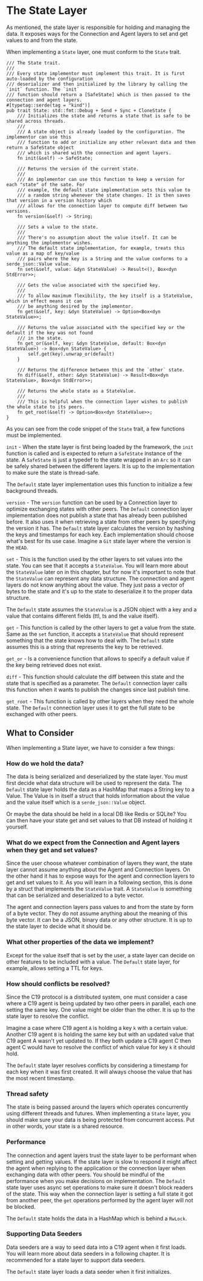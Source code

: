 # The State Layer

As mentioned, the state layer is responsible for holding and managing the data. It exposes ways for the Connection and Agent layers 
to set and get values to and from the state.

When implementing a `State` layer, one must conform to the `State` trait.

```rust, no_run
/// The State trait.
///
/// Every state implementor must implement this trait. It is first auto-loaded by the configuration
/// deserializer and then initialized by the library by calling the `init` function. The `init`
/// function should return a [SafeState] which is then passed to the connection and agent layers.
#[typetag::serde(tag = "kind")]
pub trait State: std::fmt::Debug + Send + Sync + CloneState {
    /// Initializes the state and returns a state that is safe to be shared across threads.
    ///
    /// A state object is already loaded by the configuration. The implementor can use this
    /// function to add or initialize any other relevant data and then return a SafeState object
    /// which is shared with the connection and agent layers.
    fn init(&self) -> SafeState;

    /// Returns the version of the current state.
    ///
    /// An implementor can use this function to keep a version for each "state" of the sate. For
    /// example, the default state implementation sets this value to 
    /// a random string whenever the state changes. It is then saves that version in a version history which 
    /// allows for the connection layer to compute diff between two versions. 
    fn version(&self) -> String;

    /// Sets a value to the state.
    ///
    /// There's no assumption about the value itself. It can be anything the implementor wishes.
    /// The default state implementation, for example, treats this value as a map of key/value
    /// pairs where the key is a String and the value conforms to a serde_json::Value value.
    fn set(&self, value: &dyn StateValue) -> Result<(), Box<dyn StdError>>;

    /// Gets the value associated with the specified key.
    ///
    /// To allow maximum flexibility, the key itself is a StateValue, which in effect means it can
    /// be anything desired by the implementor.
    fn get(&self, key: &dyn StateValue) -> Option<Box<dyn StateValue>>;

    /// Returns the value associated with the specified key or the default if the key was not found 
    /// in the state.
    fn get_or(&self, key: &dyn StateValue, default: Box<dyn StateValue>) -> Box<dyn StateValue> {
        self.get(key).unwrap_or(default)
    }

    /// Returns the difference between this and the `other` state.
    fn diff(&self, other: &dyn StateValue) -> Result<Box<dyn StateValue>, Box<dyn StdError>>;

    /// Returns the whole state as a StateValue.
    ///
    /// This is helpful when the connection layer wishes to publish the whole state to its peers.
    fn get_root(&self) -> Option<Box<dyn StateValue>>;
}

```

As you can see from the code snippet of the `State` trait, a few functions must be implemented.

`init` - When the state layer is first being loaded by the framework, the `init` function is called and is expected to return a `SafeState` instance 
of the state. A `SafeState` is just a typedef to the state wrapped in an `Arc` so it can be safely shared between the different layers. It is 
up to the implementation to make sure the state is thread-safe. 

The `Default` state layer implementation uses this function to initialize a few background threads.

`version` - The `version` function can be used by a Connection layer to optimize exchanging states with other peers. The `Default` connection 
layer implementation does not publish a state that has already been published before. It also uses it when retrieving a state from other peers by 
specifying the version it has. The `Default` state layer calculates the version by hashing the keys and timestamps for each key. Each implementation 
should choose what's best for its use case. Imagine a `Git` state layer where the version is the `HEAD`.

`set` - This is the function used by the other layers to set values into the state. You can see that it accepts a `StateValue`. You will learn more 
about the `StateValue` later on in this chapter, but for now it's important to note that the `StateValue` can represent any data structure. The connection 
and agent layers do not know anything about the value. They just pass a vector of bytes to the state and it's up to the state to deserialize it to the proper 
data structure.

The `Default` state assumes the `StateValue` is a JSON object with a key and a value that contains different fields (ttl, ts and the value itself).

`get` - This function is called by the other layers to get a value from the state. Same as the `set` function, it accepts a `StateValue` that should 
represent something that the state knows how to deal with. The `Default` state assumes this is a string that represents the key to be retrieved.

`get_or` - Is a convenience function that allows to specify a default value if the key being retrieved does not exist.

`diff` - This function should calculate the diff between this state and the state that is specified as a parameter. The `Default` connection layer calls 
this function when it wants to publish the changes since last publish time.

`get_root` - This function is called by other layers when they need the whole state. The `Default` connection layer uses it to get the full state to be exchanged 
with other peers.

## What to Consider
When implementing a State layer, we have to consider a few things:

### How do we hold the data?
The data is being serialized and deserialized by the state layer. You must first decide what data structure will be used to represent the data.
The `Default` state layer holds the data as a HashMap that maps a String key to a Value. The Value is in itself a struct that holds information about 
the value and the value itself which is a `serde_json::Value` object.

Or maybe the data should be held in a local DB like Redis or SQLite? You can then have your state get and set values to that DB instead of holding it yourself.

### What do we expect from the Connection and Agent layers when they get and set values?
Since the user choose whatever combination of layers they want, the state layer cannot assume anything about the Agent and Connection layers. On the other 
hand it has to expose ways for the agent and connection layers to get and set values to it. As you will learn in a following section, this is done by a struct that 
implements the `StateValue` trait. A `StateValue` is something that can be serialized and deserialized to a byte vector. 

The agent and connection layers pass values to and from the state by form of a byte vector. They do not assume anything about the meaning of this byte vector. It can 
be a JSON, binary data or any other structure. It is up to the state layer to decide what it should be.

### What other properties of the data we implement?
Except for the value itself that is set by the user, a state layer can decide on other features to be included with a value. The `Default` state layer, for example, allows 
setting a TTL for keys.

### How should conflicts be resolved?
Since the C19 protocol is a distributed system, one must consider a case where a C19 agent is being updated by two other peers in parallel, each one setting the same key. One value might 
be older than the other. It is up to the state layer to resolve the conflict.

Imagine a case where C19 agent `A` is holding a key `k` with a certain value. Another C19 agent `B` is holding the same key but with an updated value that C19 agent A wasn't yet updated to.
If they both update a C19 agent C then agent C would have to resolve the conflict of which value for key `k` it should hold.

The `Default` state layer resolves conflicts by considering a timestamp for each key when it was first created. It will always choose the value that has the most recent timestamp.

### Thread safety
The state is being passed around the layers which operates concurrently using different threads and futures. When implementing a `State` layer, you should make sure your data is 
being protected from concurrent access. Put in other words, your state is a shared resource.

### Performance
The connection and agent layers trust the state layer to be performant when setting and getting values. If the state layer is slow to respond it might affect the agent when replying to 
the application or the connection layer when exchanging data with other peers. You should be mindful of the performance when you make decisions on implementation. The `Default` state layer 
uses async set operations to make sure it doesn't block readers of the state. This way when the connection layer is setting a full state it got from another peer, the `get` operations performed 
by the agent layer will not be blocked.

The `Default` state holds the data in a HashMap which is behind a `RwLock`.

### Supporting Data Seeders
Data seeders are a way to seed data into a C19 agent when it first loads. You will learn more about data seeders in a following chapter.
It is recommended for a state layer to support data seeders.

The `Default` state layer loads a data seeder when it first initializes.

